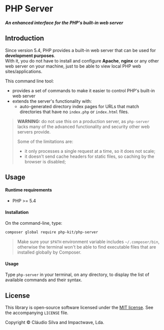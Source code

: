 # PHP Server
##### An enhanced interface for the PHP's built-in web server

## Introduction

Since version 5.4, PHP provides a built-in web server that can be used for **development purposes**.  
With it, you do not have to install and configure **Apache**, **nginx** or any other web server on your machine, just to be able to view local PHP web sites/applications.

This command line tool:

- provides a set of commands to make it easier to control PHP's built-in web server
- extends the server's functionality with:
    - auto-generated directory index pages for URLs that match directories that have no `index.php` or `index.html` files. 

> **WARNING:** do not use this on a production server, as `php-server` lacks many of the advanced functionality and security other web servers provide.
  >
> Some of the limitations are:
> - it only processes a single request at a time, so it does not scale;
> - it doesn't send cache headers for static files, so caching by the browser is disabled;

## Usage

#### Runtime requirements

- PHP >= 5.4

#### Installation

On the command-line, type:

```sh
composer global require php-kit/php-server
```

> Make sure your `$PATH` environment variable includes `~/.composer/bin`, otherwise the terminal won't be able to find executable files that are installed globally by Composer.

#### Usage

Type `php-server` in your terminal, on any directory, to display the list of available commands and their syntax.

## License

This library is open-source software licensed under the [MIT license](http://opensource.org/licenses/MIT). See the accompanying `LICENSE` file.

Copyright &copy; Cláudio Silva and Impactwave, Lda.

